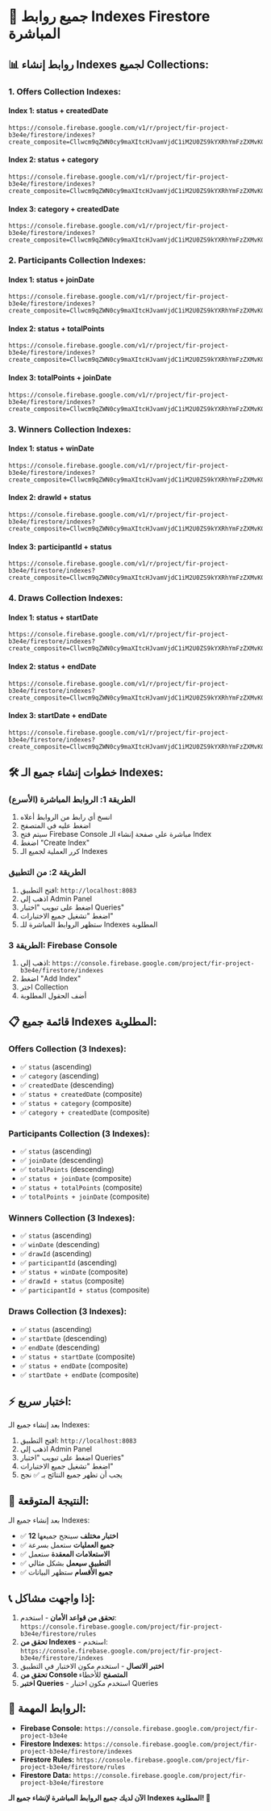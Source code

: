 # 🔗 جميع روابط Indexes Firestore المباشرة

## 📊 **روابط إنشاء Indexes لجميع Collections:**

### **1. Offers Collection Indexes:**

#### **Index 1: status + createdDate**

```
https://console.firebase.google.com/v1/r/project/fir-project-b3e4e/firestore/indexes?create_composite=Cllwcm9qZWN0cy9maXItcHJvamVjdC1iM2U0ZS9kYXRhYmFzZXMvKGRlZmF1bHQpL2NvbGxlY3Rpb25Hcm91cHMvb2ZmZXJzL2luZGV4ZXNfXxABGgwKBnN0YXR1cxABGg0KCWNyZWF0ZWREYXRlEAIaDAoIX19uYW1lX18QAg
```

#### **Index 2: status + category**

```
https://console.firebase.google.com/v1/r/project/fir-project-b3e4e/firestore/indexes?create_composite=Cllwcm9qZWN0cy9maXItcHJvamVjdC1iM2U0ZS9kYXRhYmFzZXMvKGRlZmF1bHQpL2NvbGxlY3Rpb25Hcm91cHMvb2ZmZXJzL2luZGV4ZXNfXxABGgwKBnN0YXR1cxABGgwKB2NhdGVnb3J5EAIaDAoIX19uYW1lX18QAg
```

#### **Index 3: category + createdDate**

```
https://console.firebase.google.com/v1/r/project/fir-project-b3e4e/firestore/indexes?create_composite=Cllwcm9qZWN0cy9maXItcHJvamVjdC1iM2U0ZS9kYXRhYmFzZXMvKGRlZmF1bHQpL2NvbGxlY3Rpb25Hcm91cHMvb2ZmZXJzL2luZGV4ZXNfXxABGgwKB2NhdGVnb3J5EAEaDQoJY3JlYXRlZERhdGUQAhgB
```

### **2. Participants Collection Indexes:**

#### **Index 1: status + joinDate**

```
https://console.firebase.google.com/v1/r/project/fir-project-b3e4e/firestore/indexes?create_composite=Cllwcm9qZWN0cy9maXItcHJvamVjdC1iM2U0ZS9kYXRhYmFzZXMvKGRlZmF1bHQpL2NvbGxlY3Rpb25Hcm91cHMvcGFydGljaXBhbnRzL2luZGV4ZXNfXxABGgwKBnN0YXR1cxABGgwKB2pvaW5EYXRlEAIaDAoIX19uYW1lX18QAg
```

#### **Index 2: status + totalPoints**

```
https://console.firebase.google.com/v1/r/project/fir-project-b3e4e/firestore/indexes?create_composite=Cllwcm9qZWN0cy9maXItcHJvamVjdC1iM2U0ZS9kYXRhYmFzZXMvKGRlZmF1bHQpL2NvbGxlY3Rpb25Hcm91cHMvcGFydGljaXBhbnRzL2luZGV4ZXNfXxABGgwKBnN0YXR1cxABGg0KCXRvdGFsUG9pbnRzEAIaDAoIX19uYW1lX18QAg
```

#### **Index 3: totalPoints + joinDate**

```
https://console.firebase.google.com/v1/r/project/fir-project-b3e4e/firestore/indexes?create_composite=Cllwcm9qZWN0cy9maXItcHJvamVjdC1iM2U0ZS9kYXRhYmFzZXMvKGRlZmF1bHQpL2NvbGxlY3Rpb25Hcm91cHMvcGFydGljaXBhbnRzL2luZGV4ZXNfXxABGg0KCXRvdGFsUG9pbnRzEAEaDAoHam9pbkRhdGUQAhgB
```

### **3. Winners Collection Indexes:**

#### **Index 1: status + winDate**

```
https://console.firebase.google.com/v1/r/project/fir-project-b3e4e/firestore/indexes?create_composite=Cllwcm9qZWN0cy9maXItcHJvamVjdC1iM2U0ZS9kYXRhYmFzZXMvKGRlZmF1bHQpL2NvbGxlY3Rpb25Hcm91cHMvd2lubmVycy9pbmRleGVzX18QARoMCgZzdGF0dXMQARoMCgd3aW5EYXRlEAIaDAoIX19uYW1lX18QAg
```

#### **Index 2: drawId + status**

```
https://console.firebase.google.com/v1/r/project/fir-project-b3e4e/firestore/indexes?create_composite=Cllwcm9qZWN0cy9maXItcHJvamVjdC1iM2U0ZS9kYXRhYmFzZXMvKGRlZmF1bHQpL2NvbGxlY3Rpb25Hcm91cHMvd2lubmVycy9pbmRleGVzX18QARoLCgVkcmF3SWQQARoMCgZzdGF0dXMQAhgB
```

#### **Index 3: participantId + status**

```
https://console.firebase.google.com/v1/r/project/fir-project-b3e4e/firestore/indexes?create_composite=Cllwcm9qZWN0cy9maXItcHJvamVjdC1iM2U0ZS9kYXRhYmFzZXMvKGRlZmF1bHQpL2NvbGxlY3Rpb25Hcm91cHMvd2lubmVycy9pbmRleGVzX18QARoPCg1wYXJ0aWNpcGFudElkEAEaDAoGc3RhdHVzEAIYAQ
```

### **4. Draws Collection Indexes:**

#### **Index 1: status + startDate**

```
https://console.firebase.google.com/v1/r/project/fir-project-b3e4e/firestore/indexes?create_composite=Cllwcm9qZWN0cy9maXItcHJvamVjdC1iM2U0ZS9kYXRhYmFzZXMvKGRlZmF1bHQpL2NvbGxlY3Rpb25Hcm91cHMvZHJhd3MvaW5kZXhlc19fEAEaDAoGc3RhdHVzEAEaDQoJc3RhcnREYXRlEAIaDAoIX19uYW1lX18QAg
```

#### **Index 2: status + endDate**

```
https://console.firebase.google.com/v1/r/project/fir-project-b3e4e/firestore/indexes?create_composite=Cllwcm9qZWN0cy9maXItcHJvamVjdC1iM2U0ZS9kYXRhYmFzZXMvKGRlZmF1bHQpL2NvbGxlY3Rpb25Hcm91cHMvZHJhd3MvaW5kZXhlc19fEAEaDAoGc3RhdHVzEAEaDAoHZW5kRGF0ZRACGgwKCF9fbmFtZV9fEAE
```

#### **Index 3: startDate + endDate**

```
https://console.firebase.google.com/v1/r/project/fir-project-b3e4e/firestore/indexes?create_composite=Cllwcm9qZWN0cy9maXItcHJvamVjdC1iM2U0ZS9kYXRhYmFzZXMvKGRlZmF1bHQpL2NvbGxlY3Rpb25Hcm91cHMvZHJhd3MvaW5kZXhlc19fEAEaDQoJc3RhcnREYXRlEAEaDAoHZW5kRGF0ZRACGg0KCWNyZWF0ZWRBdBAD
```

## 🛠️ **خطوات إنشاء جميع الـ Indexes:**

### **الطريقة 1: الروابط المباشرة (الأسرع)**

1. انسخ أي رابط من الروابط أعلاه
2. اضغط عليه في المتصفح
3. سيتم فتح Firebase Console مباشرة على صفحة إنشاء الـ Index
4. اضغط "Create Index"
5. كرر العملية لجميع الـ Indexes

### **الطريقة 2: من التطبيق**

1. افتح التطبيق: `http://localhost:8083`
2. اذهب إلى Admin Panel
3. اضغط على تبويب "اختبار Queries"
4. اضغط "تشغيل جميع الاختبارات"
5. ستظهر الروابط المباشرة للـ Indexes المطلوبة

### **الطريقة 3: Firebase Console**

1. اذهب إلى: `https://console.firebase.google.com/project/fir-project-b3e4e/firestore/indexes`
2. اضغط "Add Index"
3. اختر Collection
4. أضف الحقول المطلوبة

## 📋 **قائمة جميع Indexes المطلوبة:**

### **Offers Collection (3 Indexes):**

- ✅ `status` (ascending)
- ✅ `category` (ascending)
- ✅ `createdDate` (descending)
- ✅ `status + createdDate` (composite)
- ✅ `status + category` (composite)
- ✅ `category + createdDate` (composite)

### **Participants Collection (3 Indexes):**

- ✅ `status` (ascending)
- ✅ `joinDate` (descending)
- ✅ `totalPoints` (descending)
- ✅ `status + joinDate` (composite)
- ✅ `status + totalPoints` (composite)
- ✅ `totalPoints + joinDate` (composite)

### **Winners Collection (3 Indexes):**

- ✅ `status` (ascending)
- ✅ `winDate` (descending)
- ✅ `drawId` (ascending)
- ✅ `participantId` (ascending)
- ✅ `status + winDate` (composite)
- ✅ `drawId + status` (composite)
- ✅ `participantId + status` (composite)

### **Draws Collection (3 Indexes):**

- ✅ `status` (ascending)
- ✅ `startDate` (descending)
- ✅ `endDate` (descending)
- ✅ `status + startDate` (composite)
- ✅ `status + endDate` (composite)
- ✅ `startDate + endDate` (composite)

## ⚡ **اختبار سريع:**

بعد إنشاء جميع الـ Indexes:

1. افتح التطبيق: `http://localhost:8083`
2. اذهب إلى Admin Panel
3. اضغط على تبويب "اختبار Queries"
4. اضغط "تشغيل جميع الاختبارات"
5. يجب أن تظهر جميع النتائج بـ ✅ نجح

## 🎯 **النتيجة المتوقعة:**

بعد إنشاء جميع الـ Indexes:

- ✅ **12 اختبار مختلف** سينجح جميعها
- ✅ **جميع العمليات** ستعمل بسرعة
- ✅ **الاستعلامات المعقدة** ستعمل
- ✅ **التطبيق سيعمل** بشكل مثالي
- ✅ **جميع الأقسام** ستظهر البيانات

## 📞 **إذا واجهت مشاكل:**

1. **تحقق من قواعد الأمان** - استخدم: `https://console.firebase.google.com/project/fir-project-b3e4e/firestore/rules`
2. **تحقق من Indexes** - استخدم: `https://console.firebase.google.com/project/fir-project-b3e4e/firestore/indexes`
3. **اختبر الاتصال** - استخدم مكون الاختبار في التطبيق
4. **تحقق من Console المتصفح** للأخطاء
5. **اختبر Queries** - استخدم مكون اختبار Queries

## 🔗 **الروابط المهمة:**

- **Firebase Console:** `https://console.firebase.google.com/project/fir-project-b3e4e`
- **Firestore Indexes:** `https://console.firebase.google.com/project/fir-project-b3e4e/firestore/indexes`
- **Firestore Rules:** `https://console.firebase.google.com/project/fir-project-b3e4e/firestore/rules`
- **Firestore Data:** `https://console.firebase.google.com/project/fir-project-b3e4e/firestore`

**الآن لديك جميع الروابط المباشرة لإنشاء جميع الـ Indexes المطلوبة! 🚀**
